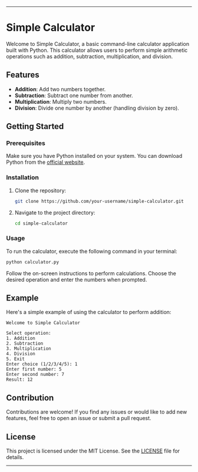 

---

# Simple Calculator

Welcome to Simple Calculator, a basic command-line calculator application built with Python. This calculator allows users to perform simple arithmetic operations such as addition, subtraction, multiplication, and division.

## Features

- **Addition**: Add two numbers together.
- **Subtraction**: Subtract one number from another.
- **Multiplication**: Multiply two numbers.
- **Division**: Divide one number by another (handling division by zero).

## Getting Started

### Prerequisites

Make sure you have Python installed on your system. You can download Python from the [official website](https://www.python.org/).

### Installation

1. Clone the repository:

   ```bash
   git clone https://github.com/your-username/simple-calculator.git
   ```

2. Navigate to the project directory:

   ```bash
   cd simple-calculator
   ```

### Usage

To run the calculator, execute the following command in your terminal:

```bash
python calculator.py
```

Follow the on-screen instructions to perform calculations. Choose the desired operation and enter the numbers when prompted.

## Example

Here's a simple example of using the calculator to perform addition:

```
Welcome to Simple Calculator

Select operation:
1. Addition
2. Subtraction
3. Multiplication
4. Division
5. Exit
Enter choice (1/2/3/4/5): 1
Enter first number: 5
Enter second number: 7
Result: 12
```

## Contribution

Contributions are welcome! If you find any issues or would like to add new features, feel free to open an issue or submit a pull request.

## License

This project is licensed under the MIT License. See the [LICENSE](LICENSE) file for details.

---

